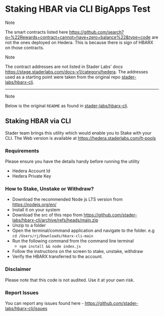 <!-- markdownlint-disable no-blanks-blockquote -->

# Staking HBAR via CLI BigApps Test

> [!NOTE]
> The smart contracts listed here
> <https://github.com/search?q=%22Rewards+contract+cannot+have+zero+balance%22&type=code>
> are not the ones deployed on Hedera.
> This is because there is sign of HBARX on those contracts.

> [!NOTE]
> The contract addresses are not listed in Stader Labs' docs
> <https://stage.staderlabs.com/docs-v1/category/hedera>.
> The addresses used as a starting point were taken from the original repo [stader-labs/hbarx-cli](https://github.com/stader-labs/hbarx-cli).

---

> [!NOTE]
> Below is the original `README` as found in [stader-labs/hbarx-cli](https://github.com/stader-labs/hbarx-cli/tree/ebf9d8d4127576edfa6c85d5503c73901b86870b).

## Staking HBAR via CLI

Stader team brings this utility which would enable you to Stake with your CLI. The Web version is available at <https://hedera.staderlabs.com/lt-pools>

### Requirements

Please ensure you have the details handy before running the utility

- Hedera Account Id
- Hedera Private Key

### How to Stake, Unstake or Withdraw?

- Download the recommended Node js LTS version from <https://nodejs.org/en/>
- Install it on your system
- Download the src of this repo from <https://github.com/stader-labs/hbarx-cli/archive/refs/heads/main.zip>
- Unzip to a folder
- Open the terminal/command application and navigate to the folder. e.g `cd /Users/rj/Downloads/hbarx-cli-main`
- Run the following command from the command line terminal
  - `npm install && node index.js`
- Follow the instructions on the screen to stake, unstake, withdraw
- Verify the HBARX transferred to the account.

### Disclaimer

Please note that this code is not audited. Use it at your own risk.

### Report Issues

You can report any issues found here - <https://github.com/stader-labs/hbarx-cli/issues>
